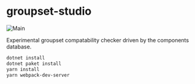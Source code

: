 # groupset-studio

![Main](https://github.com/bikehackers/groupset-studio/workflows/Main/badge.svg)

Experimental groupset compatability checker driven by the components database.

```bash
dotnet install
dotnet paket install
yarn install
yarn webpack-dev-server
```
